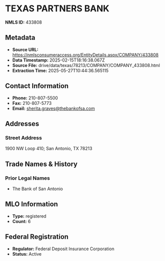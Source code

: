 # TEXAS PARTNERS BANK

**NMLS ID:** 433808

## Metadata
- **Source URL:** https://nmlsconsumeraccess.org/EntityDetails.aspx/COMPANY/433808
- **Data Timestamp:** 2025-02-15T18:16:38.067Z
- **Source File:** drive/data/texas/78213/COMPANY/COMPANY_433808.html
- **Extraction Time:** 2025-05-27T10:44:36.565115

## Contact Information
- **Phone:** 210-807-5500
- **Fax:** 210-807-5773
- **Email:** sherita.graves@thebankofsa.com

## Addresses
### Street Address
1900 NW Loop 410; San Antonio, TX 78213

## Trade Names & History
### Prior Legal Names
- The Bank of San Antonio

## MLO Information
- **Type:** registered
- **Count:** 6

## Federal Registration
- **Regulator:** Federal Deposit Insurance Corporation
- **Status:** Active
